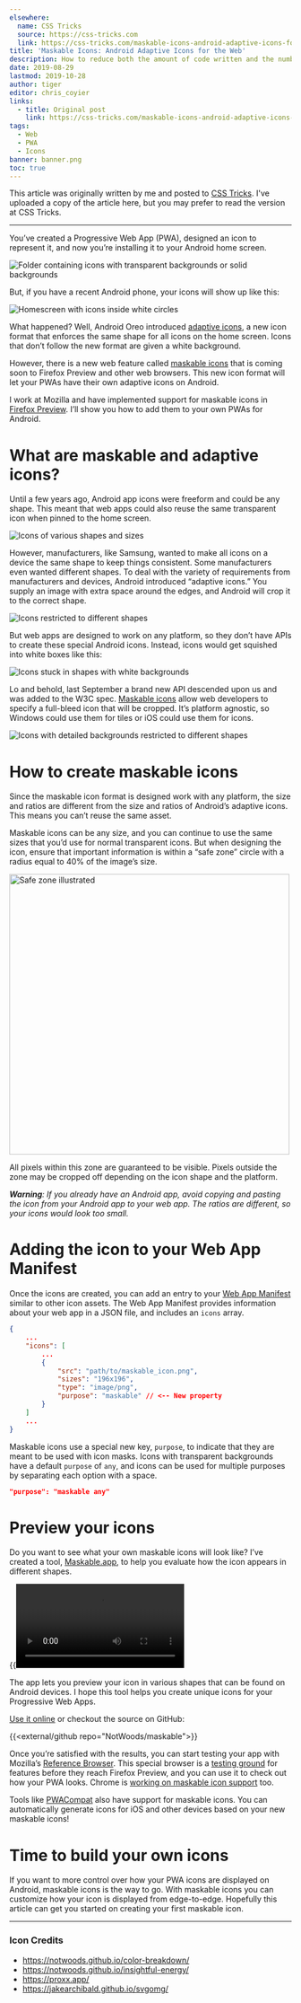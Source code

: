 ```yaml
---
elsewhere:
  name: CSS Tricks
  source: https://css-tricks.com
  link: https://css-tricks.com/maskable-icons-android-adaptive-icons-for-your-pwa/
title: 'Maskable Icons: Android Adaptive Icons for the Web'
description: How to reduce both the amount of code written and the number of listeners needed for JavaScript event handlers.
date: 2019-08-29
lastmod: 2019-10-28
author: tiger
editor: chris_coyier
links:
  - title: Original post
    link: https://css-tricks.com/maskable-icons-android-adaptive-icons-for-your-pwa/
tags:
  - Web
  - PWA
  - Icons
banner: banner.png
toc: true
---
```


This article was originally written by me and posted to [CSS Tricks](https://css-tricks.com/maskable-icons-android-adaptive-icons-for-your-pwa/). I've uploaded a copy of the article here, but you may prefer to read the version at CSS Tricks.

---

You’ve created a Progressive Web App (<abbr>PWA</abbr>), designed an icon to represent it, and now you’re installing it to your Android home screen.

![Folder containing icons with transparent backgrounds or solid backgrounds](folder.png)

But, if you have a recent Android phone, your icons will show up like this:

![Homescreen with icons inside white circles](launcher_screenshot.png)

What happened? Well, Android Oreo introduced [adaptive icons](https://developer.android.com/guide/practices/ui_guidelines/icon_design_adaptive), a new icon format that enforces the same shape for all icons on the home screen. Icons that don’t follow the new format are given a white background.

However, there is a new web feature called [maskable icons](https://www.w3.org/TR/appmanifest/#icon-masks) that is coming soon to Firefox Preview and other web browsers. This new icon format will let your <abbr>PWA</abbr>s have their own adaptive icons on Android.

I work at Mozilla and have implemented support for maskable icons in [Firefox Preview](https://blog.mozilla.org/futurereleases/2019/06/27/reinventing-firefox-for-android-a-preview/). I’ll show you how to add them to your own PWAs for Android.

# What are maskable and adaptive icons?

Until a few years ago, Android app icons were freeform and could be any shape. This meant that web apps could also reuse the same transparent icon when pinned to the home screen.

![Icons of various shapes and sizes](freeform.png)

However, manufacturers, like Samsung, wanted to make all icons on a device the same shape to keep things consistent. Some manufacturers even wanted different shapes. To deal with the variety of requirements from manufacturers and devices, Android introduced “adaptive icons.” You supply an image with extra space around the edges, and Android will crop it to the correct shape.

![Icons restricted to different shapes](manufactuers.png)

But web apps are designed to work on any platform, so they don’t have APIs to create these special Android icons. Instead, icons would get squished into white boxes like this:

![Icons stuck in shapes with white backgrounds](white_bg.png)

Lo and behold, last September a brand new API descended upon us and was added to the W3C spec. [Maskable icons](https://www.w3.org/TR/appmanifest/#icon-masks) allow web developers to specify a full-bleed icon that will be cropped. It’s platform agnostic, so Windows could use them for tiles or iOS could use them for icons.

![Icons with detailed backgrounds restricted to different shapes](masked.png)

# How to create maskable icons

Since the maskable icon format is designed work with any platform, the size and ratios are different from the size and ratios of Android’s adaptive icons. This means you can’t reuse the same asset.

Maskable icons can be any size, and you can continue to use the same sizes that you’d use for normal transparent icons. But when designing the icon, ensure that important information is within a “safe zone” circle with a radius equal to 40% of the image’s size.

<img src="safe_zone.png" alt="Safe zone illustrated" width="500" height="500">

All pixels within this zone are guaranteed to be visible. Pixels outside the zone may be cropped off depending on the icon shape and the platform.

_**Warning**: If you already have an Android app, avoid copying and pasting the icon from your Android app to your web app. The ratios are different, so your icons would look too small._

# Adding the icon to your Web App Manifest

Once the icons are created, you can add an entry to your [Web App Manifest](https://developer.mozilla.org/en-US/docs/Web/Manifest) similar to other icon assets. The Web App Manifest provides information about your web app in a JSON file, and includes an `icons` array.

```json {hl_lines=[9]}
{
    ...
    "icons": [
        ...
        {
            "src": "path/to/maskable_icon.png",
            "sizes": "196x196",
            "type": "image/png",
            "purpose": "maskable" // <-- New property
        }
    ]
    ...
}
```

Maskable icons use a special new key, `purpose`, to indicate that they are meant to be used with icon masks. Icons with transparent backgrounds have a default `purpose` of `any`, and icons can be used for multiple purposes by separating each option with a space.

```json
"purpose": "maskable any"
```

# Preview your icons

Do you want to see what your own maskable icons will look like? I’ve created a tool, [Maskable.app](https://maskable.app), to help you evaluate how the icon appears in different shapes.

{{<video src="maskable_app.mov">}}

The app lets you preview your icon in various shapes that can be found on Android devices. I hope this tool helps you create unique icons for your Progressive Web Apps.

[Use it online](https://maskable.app) or checkout the source on GitHub:

{{<external/github repo="NotWoods/maskable">}}

Once you’re satisfied with the results, you can start testing your app with Mozilla’s [Reference Browser](https://github.com/mozilla-mobile/reference-browser). This special browser is a [testing ground](https://discourse.mozilla.org/t/calling-all-test-pilots-reference-browser-ready-for-testing/35433) for features before they reach Firefox Preview, and you can use it to check out how your <abbr>PWA</abbr> looks. Chrome is [working on maskable icon support](https://bugs.chromium.org/p/chromium/issues/detail?id=977173) too.

Tools like [PWACompat](https://github.com/GoogleChromeLabs/pwacompat) also have support for maskable icons. You can automatically generate icons for iOS and other devices based on your new maskable icons!

# Time to build your own icons

If you want to more control over how your <abbr>PWA</abbr> icons are displayed on Android, maskable icons is the way to go. With maskable icons you can customize how your icon is displayed from edge-to-edge. Hopefully this article can get you started on creating your first maskable icon.

---

### Icon Credits

- [https://notwoods.<wbr>github.io/<wbr>color-breakdown/](https://notwoods.github.io/color-breakdown/)
- [https://notwoods.<wbr>github.io/<wbr>insightful-energy/](https://notwoods.github.io/insightful-energy/)
- https://proxx.app/
- [https://jakearchibald.<wbr>github.io/<wbr>svgomg/](https://jakearchibald.github.io/svgomg/)
